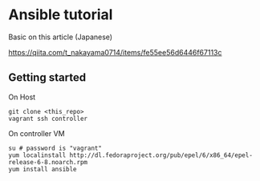 # Ansible tutorial

Basic on this article (Japanese)

<https://qiita.com/t_nakayama0714/items/fe55ee56d6446f67113c>

## Getting started

On Host

```
git clone <this_repo>
vagrant ssh controller
```

On controller VM

```
su # password is "vagrant"
yum localinstall http://dl.fedoraproject.org/pub/epel/6/x86_64/epel-release-6-8.noarch.rpm
yum install ansible
```

